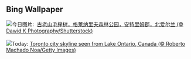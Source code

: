 ## Bing Wallpaper
![](https://www.bing.com/th?id=OHR.GlenariffPark_ZH-CN4667558707_UHD.jpg&w=1000)今日图片: &nbsp;[古老山毛榉树，格莱纳里夫森林公园，安特里姆郡，北爱尔兰 (© Dawid K Photography/Shutterstock)](https://www.bing.com/th?id=OHR.GlenariffPark_ZH-CN4667558707_UHD.jpg)
<br><br/>
![](https://www.bing.com/th?id=OHR.TIFF2024_EN-US9586964456_UHD.jpg&w=1000)Today: [Toronto city skyline seen from Lake Ontario, Canada (© Roberto Machado Noa/Getty Images)](https://www.bing.com/th?id=OHR.TIFF2024_EN-US9586964456_UHD.jpg)
<br><br/>
